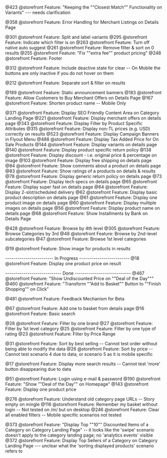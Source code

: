 @423 @storefront Feature: "Keeping the ""Closest Match"" Functionality on Variants"  --- needs clarification

@358 @storefront Feature: Error Handling for Merchant Listings on Details Page

@301 @storefront Feature: Split and label variants 
@295 @storefront Feature: Indicate which filter is on 
@263 @storefront Feature: Turn off native auto suggest
@261 @storefront Feature: Remove filter & sort on 0 results
@255 @storefront Feature: "Fix ""extra fee"" product pricing" 
@248 @storefront Feature: Footer

@312 @storefront Feature: Include deactive state for clear -- On Mobile the buttons are only inactive if you do not hover on them

@212 @storefront Feature: Separate sort & filter on results

@189 @storefront Feature: Static announcement banners 
@183 @storefront Feature: Allow Customers to Buy Merchant Offers on Details Page 
@167 @storefront Feature: Shorten product name   -- Mobile Only


@371 @storefront Feature: Display SEO Friendly Content Area on Category Landing Page
@221 @storefront Feature: Display merchant offers on details page 
@343 @storefront Feature: Display Filter by Product Specific Attributes 
@315 @storefront Feature: Display non-TL prices (e.g. USD) correctly on results 
@523 @storefront Feature: Display Campaign Banners in Flyout Menu
@488 @storefront Feature: Display Tax Added Price for On Sale Products
@144 @storefront Feature: Display variants on details page
@140 @storefront Feature: Display product specific return policy 
@138 @storefront Feature: Display discount - i.e. original price & percentage on image 
@103 @storefront Feature: Display free shipping on details page 
@84 @storefront Feature: Show comments about a product on details page 
@83 @storefront Feature: Show ratings of a products on details & results 
@78 @storefront Feature: Display generic return policy on details page 
@73 @storefront Feature: Display tech specs on details page 
@65 @storefront Feature: Display super fast on details page
@64 @storefront Feature: Display 2-slot/scheduled delivery 
@62 @storefront Feature: Display basic product description on details page 
@61 @storefront Feature: Display one product image on details page 
@60 @storefront Feature: Display multiple images on details page 
@56 @storefront Feature: Display product name on details page
@68 @storefront Feature: Show Installments by Bank on Details Page

@428 @storefront Feature: Browse by 4th level
@305 @storefront Feature: Browse Categories by 3rd
@48 @storefront Feature: Browse by 2nd-level subcategories 
@47 @storefront Feature: Browse 1st level categories

@19 @storefront Feature: Show image for products in results

------------------------ In Progress -------------------------
@18 @storefront Feature: Display one product price on result

---------------------------- Done ----------------------------
@467 @storefront Feature: "Show Undiscounted Price on ""Deal of the Day"""
@460 @storefront Feature: "Transform ""Add to Basket"" Button to ""Finish Shopping"" on Click"

@481 @storefront Feature: Feedback Mechanism for Beta

@67 @storefront Feature: Add one to basket from details page
@16 @storefront Feature: Basic search

@28 @storefront Feature: Filter by one brand
@27 @storefront Feature: Filter by 1st level category
@25 @storefront Feature: Filter by one type of rating
@23 @storefront Feature: Filter by Price Range

@31 @storefront Feature: Sort by best selling -- Cannot test order without being able to modify the data
@26 @storefront Feature: Sort by price -- Cannot test scenario 4 due to data, or scenario 5 as it is mobile specific

@17 @storefront Feature: Display more search results -- Cannot test 'more' button disappearing due to data

@51 @storefront Feature: Login using e-mail & password
@190 @storefront Feature: "Show ""Deal of the Day"" on Homepage"
@143 @storefront Feature: Display one product price

@276 @storefront Feature: Understand old category page URLs -- Story empty on mingle
@116 @storefront Feature: Remember my basket without login -- Not tested on /m/ but on desktop
@246 @storefront Feature: Clear all enabled filters   -- Mobile specific scenarios not tested

@373 @storefront Feature: "Display Top ""10"" Discounted Items of a Category on Category Landing Page" -- it looks like the 'swipe' scenario doesn't apply to the category landing page; no 'analytics events' visible
@372 @storefront Feature: Display Top Sellers of a Category on Category Landing Page --- unclear what the 'sorting displayed products' scenario refers to


